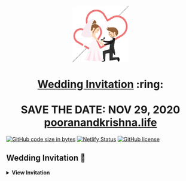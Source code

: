 
<p align="center"><a href="https://pooranandkrishna.life/"><img src="./assets/wedding.gif" width="150px" height="150px"/></a></p>
<h1 align="center"><a href="https://pooranandkrishna.life/">Wedding Invitation</a> :ring: <br> <br> SAVE THE DATE: NOV 29, 2020 <br> <a href="https://pooranandkrishna.life/">pooranandkrishna.life</a></h1>

[![GitHub code size in bytes](https://img.shields.io/github/languages/code-size/vinitshahdeo/Wedding-Invitation?logo=github)](https://pooranandkrishna.life/) [![Netlify Status](https://api.netlify.com/api/v1/badges/e945f101-f434-45e6-8c33-df855c6b2082/deploy-status)](https://app.netlify.com/sites/sonali/deploys) [![GitHub license](https://img.shields.io/github/license/vinitshahdeo/Wedding-Invitation?logo=github)](https://github.com/poorankharol/MyWedding)

## Wedding Invitation :ring:

<details>
  <summary><strong>View Invitation</strong></summary>
  <a href="https://pooranandkrishna.life/"><img src="./assets/img/sonali.jpeg" /></a>
</details>

